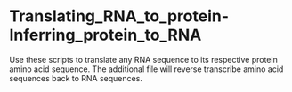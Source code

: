 # Translating_RNA_to_protein-Inferring_protein_to_RNA

Use these scripts to translate any RNA sequence to its respective protein amino acid sequence. The additional file will reverse transcribe amino acid sequences back to RNA sequences.
